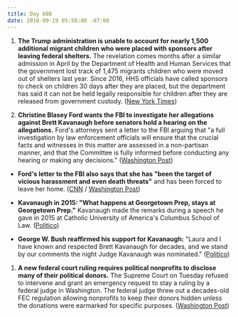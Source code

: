 ```yaml
---
title: Day 608
date: 2018-09-19 05:50:00 -07:00
---
```


1. **The Trump administration is unable to account for nearly 1,500 additional migrant children who were placed with sponsors after leaving federal shelters.** The revelation comes months after a similar admission in April by the Department of Health and Human Services that the government lost track of 1,475 migrants children who were moved out of shelters last year. Since 2016, HHS officials have called sponsors to check on children 30 days after they are placed, but the department has said it can not be held legally responsible for children after they are released from government custody. ([New York Times](https://www.nytimes.com/2018/09/18/us/politics/us-migrant-children-whereabouts-.html))

2. **Christine Blasey Ford wants the FBI to investigate her allegations against Brett Kavanaugh before senators hold a hearing on the allegations.** Ford's attorneys sent a letter to the FBI arguing that "a full investigation by law enforcement officials will ensure that the crucial facts and witnesses in this matter are assessed in a non-partisan manner, and that the Committee is fully informed before conducting any hearing or making any decisions." ([Washington Post](https://www.washingtonpost.com/politics/grassley-says-mondays-hearing-will-be-limited-to-two-witnesses-kavanaugh-and-his-accuser/2018/09/18/301da074-bb48-11e8-a8aa-860695e7f3fc_story.html?utm_term=.f9dc799b7c5c))

* **Ford's letter to the FBI also says that she has "been the target of vicious harassment and even death threats"** and has been forced to leave her home. ([CNN](https://www.cnn.com/2018/09/18/politics/ford-letter-fbi/index.html) / [Washington Post](https://www.washingtonpost.com/politics/kavanaughs-accuser-thought-her-life-would-be-upended-she-was-right/2018/09/18/1f0a824e-bb5b-11e8-a8aa-860695e7f3fc_story.html?utm_term=.08146bed1852))

* **Kavanaugh in 2015: "What happens at Georgetown Prep, stays at Georgetown Prep."** Kavanaugh made the remarks during a speech he gave in 2015 at Catholic University of America's Columbus School of Law. ([Politico](https://www.politico.com/story/2018/09/18/kavanaugh-what-happens-geogetown-prep-828420))

* **George W. Bush reaffirmed his support for Kavanaugh:** "Laura and I have known and respected Brett Kavanaugh for decades, and we stand by our comments the night Judge Kavanaugh was nominated." ([Politico](https://www.politico.com/story/2018/09/18/george-bush-supports-kavanaugh-827976))

1. **A new federal court ruling requires political nonprofits to disclose many of their political donors.** The Supreme Court on Tuesday refused to intervene and grant an emergency request to stay a ruling by a federal judge in Washington. The federal judge threw out a decades-old FEC regulation allowing nonprofits to keep their donors hidden unless the donations were earmarked for specific purposes. ([Washington Post](https://www.washingtonpost.com/politics/political-nonprofits-must-now-name-many-of-their-donors-under-federal-court-ruling-after-supreme-court-declines-to-intervene/2018/09/18/851ea210-bb72-11e8-9812-a389be6690af_story.html?utm_term=.1f98e2c9e856))